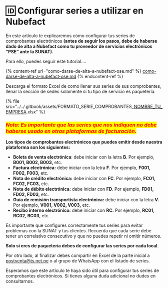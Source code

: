 # 🆔 Configurar series a utilizar en Nubefact

En este artículo te explicaremos cómo configurar tus series de comprobantes electrónicos **(antes de seguir los pasos, debe de haberse dado de alta a Nubefact como tu proveedor de servicios electrónicos “PSE” ante la SUNAT).**

Para ello, puedes seguir este tutorial....

{% content-ref url="como-darse-de-alta-a-nubefact-ose.md" %}
[como-darse-de-alta-a-nubefact-ose.md](como-darse-de-alta-a-nubefact-ose.md)
{% endcontent-ref %}

Descarga el formato Excel de como llenar sus series de sus comprobantes, llenar la sección de sedes solamente si tu tipo de servicio es paquetería.

{% file src="../../.gitbook/assets/FORMATO_SERIE_COMPROBANTES_[NOMBRE_TU_EMPRESA](1).xlsx" %}

### _<mark style="color:red;">**Nota: Es importante que las series que nos indiquen no debe haberse usado en otras plataformas de facturación.**</mark>_

**Los tipos de comprobantes electrónicos que puedes emitir desde nuestra plataforma son los siguientes:**

* **Boleta de venta electrónica**: debe iniciar con la letra **B**. Por ejemplo, **B001, B002, B003,** etc.
* **Factura electrónica:** debe iniciar con la letra **F**. Por ejemplo, **F001, F002, F003,** etc.
* **Nota de crédito electrónica:** debe iniciar con **FC**. Por ejemplo, **FC01, FC02, FC03,** etc.
* **Nota de débito electrónica:** debe iniciar con **FD**. Por ejemplo, **FD01, FD02, FD03,** etc.
* **Guía de remisión transportista electrónica:** debe iniciar con la letra **V.** Por ejemplo, **V001, V002, V003,** etc.
* **Recibo interno electrónico:** debe iniciar con **RC.** Por ejemplo, **RC01, RC02, RC03,** etc.

Es importante que configures correctamente tus series para evitar problemas con la SUNAT y tus clientes. Recuerda que cada serie debe tener un correlativo consecutivo y que no puedes repetir ni omitir números.

**Solo si eres de paquetería debes de configurar las series por cada local.**

Por otro lado, al finalizar debes compartir en Excel de la  parte inicial a postventa@ts.net.pe o al grupo de WhatsApp con el listado de series.

Esperamos que este artículo te haya sido útil para configurar tus series de comprobantes electrónicos. Si tienes alguna duda adicional no dudes en consultarnos.
